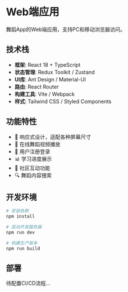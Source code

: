 # Web端应用

舞蹈App的Web端应用，支持PC和移动浏览器访问。

## 技术栈

- **框架**: React 18 + TypeScript
- **状态管理**: Redux Toolkit / Zustand
- **UI库**: Ant Design / Material-UI
- **路由**: React Router
- **构建工具**: Vite / Webpack
- **样式**: Tailwind CSS / Styled Components

## 功能特性

- 📱 响应式设计，适配各种屏幕尺寸
- 🎵 在线舞蹈视频播放
- 👤 用户注册登录
- 📊 学习进度展示
- 💬 社区互动功能
- 🔍 舞蹈内容搜索

## 开发环境

```bash
# 安装依赖
npm install

# 启动开发服务器
npm run dev

# 构建生产版本
npm run build
```

## 部署

待配置CI/CD流程...
